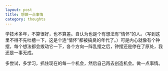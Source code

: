 ```yaml
---
layout: post
title: 想做一点事情
category: thoughts
---
```


<!-- excerpt -->

学技术多年，不算很好，也不算差。自认为也是个有想法有“情怀”的人。（写到这里不得不先吐槽一下，这是个连“情怀”都被搞臭的年代了。）可是内心就像有个钟摆，每个想法都会拨动它一下，各个方向一阵乱摆之后，钟摆还是停在了原处，我还是一事无成。

多尝试，多学习，抓住现在的每一个机会，然后自己再去创造机会。做一点事情。
